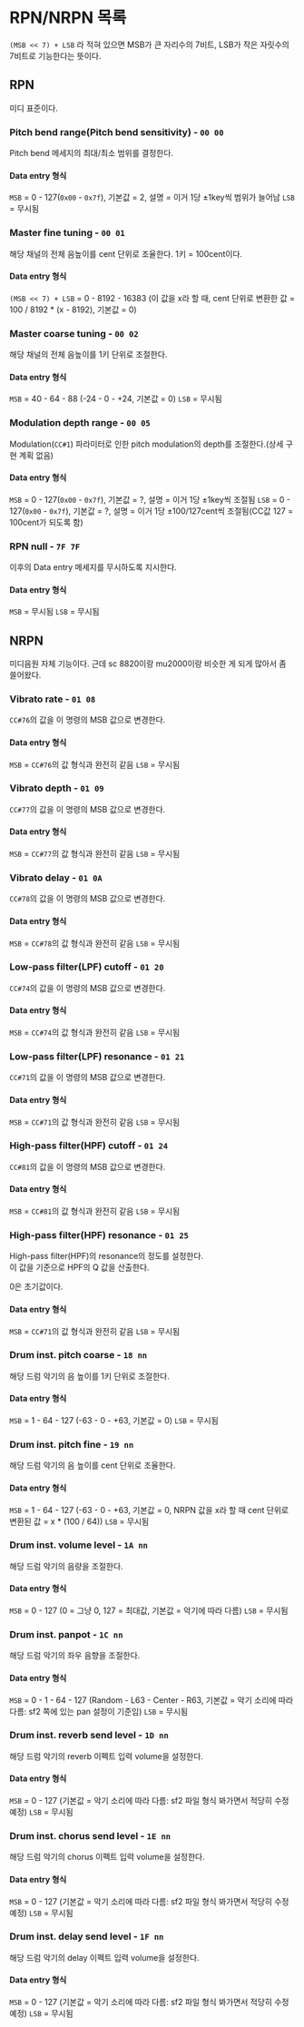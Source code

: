 # RPN/NRPN 목록
`(MSB << 7) + LSB` 라 적혀 있으면 MSB가 큰 자리수의 7비트, LSB가 작은 자릿수의 7비트로 기능한다는 뜻이다.

## RPN
미디 표준이다.

### Pitch bend range(Pitch bend sensitivity) - `00 00`
Pitch bend 메세지의 최대/최소 범위를 결정한다.

#### Data entry 형식
`MSB` = 0 - 127(`0x00` - `0x7f`), 기본값 = 2, 설명 = 이거 1당 ±1key씩 범위가 늘어남
`LSB` = 무시됨

### Master fine tuning - `00 01`
해당 채널의 전체 음높이를 cent 단위로 조율한다. 1키 = 100cent이다.

#### Data entry 형식
`(MSB << 7) + LSB` = 0 - 8192 - 16383 (이 값을 x라 할 때, cent 단위로 변환한 값 = 100 / 8192 * (x - 8192), 기본값 = 0)

### Master coarse tuning - `00 02`
해당 채널의 전체 음높이를 1키 단위로 조절한다.

#### Data entry 형식
`MSB` = 40 - 64 - 88 (-24 - 0 - +24, 기본값 = 0)
`LSB` = 무시됨

### Modulation depth range - `00 05`
Modulation(`CC#1`) 파라미터로 인한 pitch modulation의 depth를 조절한다.(상세 구현 계획 없음)

#### Data entry 형식
`MSB` = 0 - 127(`0x00` - `0x7f`), 기본값 = ?, 설명 = 이거 1당 ±1key씩 조절됨
`LSB` = 0 - 127(`0x00` - `0x7f`), 기본값 = ?, 설명 = 이거 1당 ±100/127cent씩 조절됨(CC값 127 = 100cent가 되도록 함)

### RPN null - `7F 7F`
이후의 Data entry 메세지를 무시하도록 지시한다.

#### Data entry 형식
`MSB` = 무시됨
`LSB` = 무시됨

## NRPN
미디음원 자체 기능이다. 근데 sc 8820이랑 mu2000이랑 비슷한 게 되게 많아서 좀 쓸어왔다.

### Vibrato rate - `01 08`
`CC#76`의 값을 이 명령의 MSB 값으로 변경한다.

#### Data entry 형식
`MSB` = `CC#76`의 값 형식과 완전히 같음
`LSB` = 무시됨

### Vibrato depth - `01 09`
`CC#77`의 값을 이 명령의 MSB 값으로 변경한다.

#### Data entry 형식
`MSB` = `CC#77`의 값 형식과 완전히 같음
`LSB` = 무시됨

### Vibrato delay - `01 0A`
`CC#78`의 값을 이 명령의 MSB 값으로 변경한다.

#### Data entry 형식
`MSB` = `CC#78`의 값 형식과 완전히 같음
`LSB` = 무시됨

### Low-pass filter(LPF) cutoff - `01 20`
`CC#74`의 값을 이 명령의 MSB 값으로 변경한다.

#### Data entry 형식
`MSB` = `CC#74`의 값 형식과 완전히 같음
`LSB` = 무시됨

### Low-pass filter(LPF) resonance - `01 21`
`CC#71`의 값을 이 명령의 MSB 값으로 변경한다.

#### Data entry 형식
`MSB` = `CC#71`의 값 형식과 완전히 같음
`LSB` = 무시됨

### High-pass filter(HPF) cutoff - `01 24`
`CC#81`의 값을 이 명령의 MSB 값으로 변경한다.

#### Data entry 형식
`MSB` = `CC#81`의 값 형식과 완전히 같음
`LSB` = 무시됨

### High-pass filter(HPF) resonance - `01 25`
High-pass filter(HPF)의 resonance의 정도를 설정한다.  
이 값을 기준으로 HPF의 Q 값을 산출한다.

0은 초기값이다.

#### Data entry 형식
`MSB` = `CC#71`의 값 형식과 완전히 같음
`LSB` = 무시됨

### Drum inst. pitch coarse - `18 nn`
해당 드럼 악기의 음 높이를 1키 단위로 조절한다.

#### Data entry 형식
`MSB` = 1 - 64 - 127 (-63 - 0 - +63, 기본값 = 0)
`LSB` = 무시됨

### Drum inst. pitch fine - `19 nn`
해당 드럼 악기의 음 높이를 cent 단위로 조율한다.

#### Data entry 형식
`MSB` = 1 - 64 - 127 (-63 - 0 - +63, 기본값 = 0, NRPN 값을 x라 할 때 cent 단위로 변환된 값 = x * (100 / 64))
`LSB` = 무시됨

### Drum inst. volume level - `1A nn`
해당 드럼 악기의 음량을 조절한다.

#### Data entry 형식
`MSB` = 0 - 127 (0 = 그냥 0, 127 = 최대값, 기본값 = 악기에 따라 다름)
`LSB` = 무시됨

### Drum inst. panpot - `1C nn`
해당 드럼 악기의 좌우 음향을 조절한다.

#### Data entry 형식
`MSB` = 0 - 1 - 64 - 127 (Random - L63 - Center - R63, 기본값 = 악기 소리에 따라 다름: sf2 쪽에 있는 pan 설정이 기준임)
`LSB` = 무시됨

### Drum inst. reverb send level - `1D nn`
해당 드럼 악기의 reverb 이펙트 입력 volume을 설정한다.

#### Data entry 형식
`MSB` = 0 - 127 (기본값 = 악기 소리에 따라 다름: sf2 파일 형식 봐가면서 적당히 수정 예정)
`LSB` = 무시됨

### Drum inst. chorus send level - `1E nn`
해당 드럼 악기의 chorus 이펙트 입력 volume을 설정한다.

#### Data entry 형식
`MSB` = 0 - 127 (기본값 = 악기 소리에 따라 다름: sf2 파일 형식 봐가면서 적당히 수정 예정)
`LSB` = 무시됨

### Drum inst. delay send level - `1F nn`
해당 드럼 악기의 delay 이펙트 입력 volume을 설정한다.

#### Data entry 형식
`MSB` = 0 - 127 (기본값 = 악기 소리에 따라 다름: sf2 파일 형식 봐가면서 적당히 수정 예정)
`LSB` = 무시됨